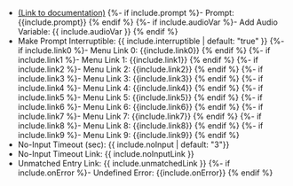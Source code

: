 - [(Link to documentation)](https://help.webex.com/en-us/article/n5595zd/Webex-Contact-Center-Setup-and-Administration-Guide#Cisco_Concept.dita_8a8f0369-60b9-4d31-af05-9338f7aa54be)
{%- if include.prompt %}- Prompt: {{include.prompt}} {% endif %}
{%- if include.audioVar %}- Add Audio Variable: {{ include.audioVar }} {% endif %}
- Make Prompt Interruptible: {{ include.interruptible | default: "true" }}
{%- if include.link0 %}- Menu Link 0: {{include.link0}} {% endif %}
{%- if include.link1 %}- Menu Link 1: {{include.link1}} {% endif %}
{%- if include.link2 %}- Menu Link 2: {{include.link2}} {% endif %}
{%- if include.link3 %}- Menu Link 3: {{include.link3}} {% endif %}
{%- if include.link4 %}- Menu Link 4: {{include.link4}} {% endif %}
{%- if include.link5 %}- Menu Link 5: {{include.link5}} {% endif %}
{%- if include.link6 %}- Menu Link 6: {{include.link6}} {% endif %}
{%- if include.link7 %}- Menu Link 7: {{include.link7}} {% endif %}
{%- if include.link8 %}- Menu Link 8: {{include.link8}} {% endif %}
{%- if include.link9 %}- Menu Link 9: {{include.link9}} {% endif %}
- No-Input Timeout (sec): {{ include.noInput | default: "3"}}
- No-Input Timeout Link: {{ include.noInputLink  }}
- Unmatched Entry Link: {{ include.unmatchedLink }}
{%- if include.onError %}- Undefined Error: {{include.onError}} {% endif %}